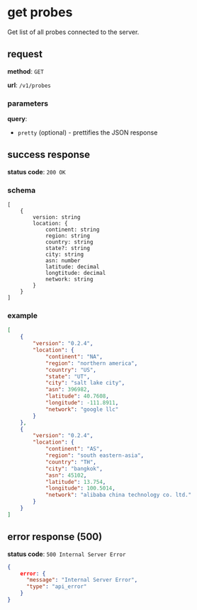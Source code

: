 # get probes

Get list of all probes connected to the server.

## request

**method**: `GET`

**url**: `/v1/probes`

### parameters

**query**: 
- `pretty` (optional) - prettifies the JSON response

## success response

**status code**: `200 OK`

### schema

```
[
    {
        version: string
        location: {
            continent: string
            region: string
            country: string
            state?: string
            city: string
            asn: number
            latitude: decimal
            longtitude: decimal
            network: string
        }
    }
]
```

### example

```json
[
    {
        "version": "0.2.4",
        "location": {
            "continent": "NA",
            "region": "northern america",
            "country": "US",
            "state": "UT",
            "city": "salt lake city",
            "asn": 396982,
            "latitude": 40.7608,
            "longitude": -111.8911,
            "network": "google llc"
        }
    },
    {
        "version": "0.2.4",
        "location": {
            "continent": "AS",
            "region": "south eastern-asia",
            "country": "TH",
            "city": "bangkok",
            "asn": 45102,
            "latitude": 13.754,
            "longitude": 100.5014,
            "network": "alibaba china technology co. ltd."
        }
    }
]
```

## error response (500)

**status code**: `500 Internal Server Error`

```json
{
    error: {
      "message": "Internal Server Error",
      "type": "api_error"
    }
}
```
